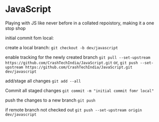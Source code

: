 # JavaScript
Playing with JS like never before in a collated repoistory, making it a one stop shop

initial commit fom local: 

create a local branch:
`git checkout -b dev/javascript`

enable tracking for the newly created branch
`git pull --set-upstream https://github.com/CrashTechIndia/JavaScript.git`
or,
`git push --set-upstream https://github.com/CrashTechIndia/JavaScript.git dev/javascript`

add/stage all changes
`git add --all`

Commit all staged changes
`git commit -m "initial commit fomr local"`

push the changes to a new branch
`git push`

if remote branch not checked out 
`git push --set-upstream origin dev/javascript`


